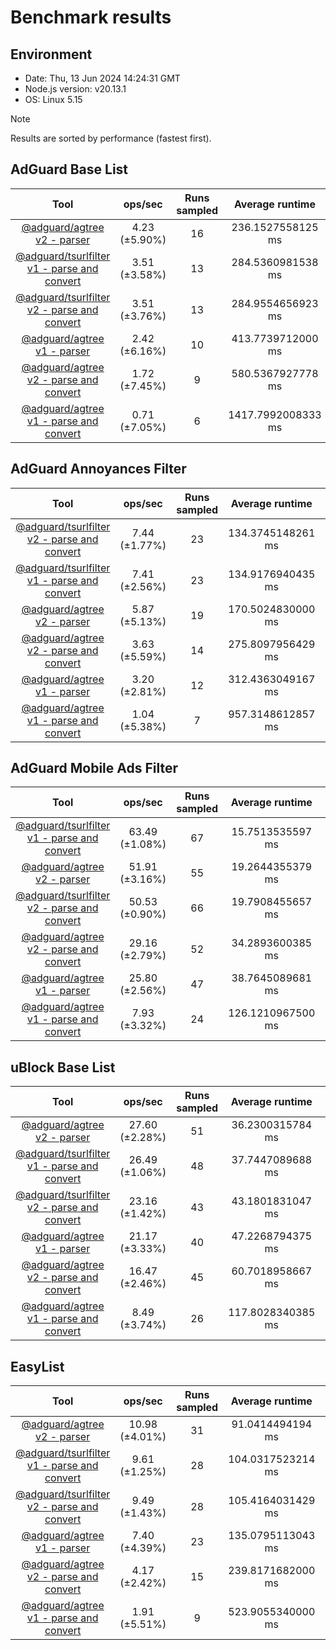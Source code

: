 # Benchmark results

## Environment

- Date: Thu, 13 Jun 2024 14:24:31 GMT
- Node.js version: v20.13.1
- OS: Linux 5.15

> [!NOTE]
> Results are sorted by performance (fastest first).

<!--markdownlint-disable MD013-->
## AdGuard Base List

|                                                            Tool                                                            |    ops/sec    | Runs sampled |   Average runtime  | Processed rules |   Status  |
| :------------------------------------------------------------------------------------------------------------------------: | :-----------: | :----------: | :----------------: | :-------------: | :-------: |
|            [@adguard/agtree v2 - parser](https://github.com/AdguardTeam/tsurlfilter/tree/master/packages/agtree)           | 4.23 (±5.90%) |      16      |  236.1527558125 ms |      122847     | no errors |
| [@adguard/tsurlfilter v1 - parse and convert](https://github.com/AdguardTeam/tsurlfilter/tree/master/packages/tsurlfilter) | 3.51 (±3.58%) |      13      |  284.5360981538 ms |      123446     | no errors |
| [@adguard/tsurlfilter v2 - parse and convert](https://github.com/AdguardTeam/tsurlfilter/tree/master/packages/tsurlfilter) | 3.51 (±3.76%) |      13      |  284.9554656923 ms |      122843     | no errors |
|            [@adguard/agtree v1 - parser](https://github.com/AdguardTeam/tsurlfilter/tree/master/packages/agtree)           | 2.42 (±6.16%) |      10      |  413.7739712000 ms |      122847     | no errors |
|      [@adguard/agtree v2 - parse and convert](https://github.com/AdguardTeam/tsurlfilter/tree/master/packages/agtree)      | 1.72 (±7.45%) |       9      |  580.5367927778 ms |      122847     | no errors |
|      [@adguard/agtree v1 - parse and convert](https://github.com/AdguardTeam/tsurlfilter/tree/master/packages/agtree)      | 0.71 (±7.05%) |       6      | 1417.7992008333 ms |      122847     | no errors |

## AdGuard Annoyances Filter

|                                                            Tool                                                            |    ops/sec    | Runs sampled |  Average runtime  | Processed rules |   Status  |
| :------------------------------------------------------------------------------------------------------------------------: | :-----------: | :----------: | :---------------: | :-------------: | :-------: |
| [@adguard/tsurlfilter v2 - parse and convert](https://github.com/AdguardTeam/tsurlfilter/tree/master/packages/tsurlfilter) | 7.44 (±1.77%) |      23      | 134.3745148261 ms |      47720      | no errors |
| [@adguard/tsurlfilter v1 - parse and convert](https://github.com/AdguardTeam/tsurlfilter/tree/master/packages/tsurlfilter) | 7.41 (±2.56%) |      23      | 134.9176940435 ms |      47714      | no errors |
|            [@adguard/agtree v2 - parser](https://github.com/AdguardTeam/tsurlfilter/tree/master/packages/agtree)           | 5.87 (±5.13%) |      19      | 170.5024830000 ms |      47720      | no errors |
|      [@adguard/agtree v2 - parse and convert](https://github.com/AdguardTeam/tsurlfilter/tree/master/packages/agtree)      | 3.63 (±5.59%) |      14      | 275.8097956429 ms |      47720      | no errors |
|            [@adguard/agtree v1 - parser](https://github.com/AdguardTeam/tsurlfilter/tree/master/packages/agtree)           | 3.20 (±2.81%) |      12      | 312.4363049167 ms |      47720      | no errors |
|      [@adguard/agtree v1 - parse and convert](https://github.com/AdguardTeam/tsurlfilter/tree/master/packages/agtree)      | 1.04 (±5.38%) |       7      | 957.3148612857 ms |      47720      | no errors |

## AdGuard Mobile Ads Filter

|                                                            Tool                                                            |     ops/sec    | Runs sampled |  Average runtime  | Processed rules |   Status  |
| :------------------------------------------------------------------------------------------------------------------------: | :------------: | :----------: | :---------------: | :-------------: | :-------: |
| [@adguard/tsurlfilter v1 - parse and convert](https://github.com/AdguardTeam/tsurlfilter/tree/master/packages/tsurlfilter) | 63.49 (±1.08%) |      67      |  15.7513535597 ms |       7032      | no errors |
|            [@adguard/agtree v2 - parser](https://github.com/AdguardTeam/tsurlfilter/tree/master/packages/agtree)           | 51.91 (±3.16%) |      55      |  19.2644355379 ms |       7034      | no errors |
| [@adguard/tsurlfilter v2 - parse and convert](https://github.com/AdguardTeam/tsurlfilter/tree/master/packages/tsurlfilter) | 50.53 (±0.90%) |      66      |  19.7908455657 ms |       7034      | no errors |
|      [@adguard/agtree v2 - parse and convert](https://github.com/AdguardTeam/tsurlfilter/tree/master/packages/agtree)      | 29.16 (±2.79%) |      52      |  34.2893600385 ms |       7034      | no errors |
|            [@adguard/agtree v1 - parser](https://github.com/AdguardTeam/tsurlfilter/tree/master/packages/agtree)           | 25.80 (±2.56%) |      47      |  38.7645089681 ms |       7034      | no errors |
|      [@adguard/agtree v1 - parse and convert](https://github.com/AdguardTeam/tsurlfilter/tree/master/packages/agtree)      |  7.93 (±3.32%) |      24      | 126.1210967500 ms |       7034      | no errors |

## uBlock Base List

|                                                            Tool                                                            |     ops/sec    | Runs sampled |  Average runtime  | Processed rules |   Status  |
| :------------------------------------------------------------------------------------------------------------------------: | :------------: | :----------: | :---------------: | :-------------: | :-------: |
|            [@adguard/agtree v2 - parser](https://github.com/AdguardTeam/tsurlfilter/tree/master/packages/agtree)           | 27.60 (±2.28%) |      51      |  36.2300315784 ms |      11173      | no errors |
| [@adguard/tsurlfilter v1 - parse and convert](https://github.com/AdguardTeam/tsurlfilter/tree/master/packages/tsurlfilter) | 26.49 (±1.06%) |      48      |  37.7447089688 ms |      11204      | no errors |
| [@adguard/tsurlfilter v2 - parse and convert](https://github.com/AdguardTeam/tsurlfilter/tree/master/packages/tsurlfilter) | 23.16 (±1.42%) |      43      |  43.1801831047 ms |      11168      | no errors |
|            [@adguard/agtree v1 - parser](https://github.com/AdguardTeam/tsurlfilter/tree/master/packages/agtree)           | 21.17 (±3.33%) |      40      |  47.2268794375 ms |      11173      | no errors |
|      [@adguard/agtree v2 - parse and convert](https://github.com/AdguardTeam/tsurlfilter/tree/master/packages/agtree)      | 16.47 (±2.46%) |      45      |  60.7018958667 ms |      11173      | no errors |
|      [@adguard/agtree v1 - parse and convert](https://github.com/AdguardTeam/tsurlfilter/tree/master/packages/agtree)      |  8.49 (±3.74%) |      26      | 117.8028340385 ms |      11173      | no errors |

## EasyList

|                                                            Tool                                                            |     ops/sec    | Runs sampled |  Average runtime  | Processed rules |   Status  |
| :------------------------------------------------------------------------------------------------------------------------: | :------------: | :----------: | :---------------: | :-------------: | :-------: |
|            [@adguard/agtree v2 - parser](https://github.com/AdguardTeam/tsurlfilter/tree/master/packages/agtree)           | 10.98 (±4.01%) |      31      |  91.0414494194 ms |      73413      | no errors |
| [@adguard/tsurlfilter v1 - parse and convert](https://github.com/AdguardTeam/tsurlfilter/tree/master/packages/tsurlfilter) |  9.61 (±1.25%) |      28      | 104.0317523214 ms |      73413      | no errors |
| [@adguard/tsurlfilter v2 - parse and convert](https://github.com/AdguardTeam/tsurlfilter/tree/master/packages/tsurlfilter) |  9.49 (±1.43%) |      28      | 105.4164031429 ms |      73413      | no errors |
|            [@adguard/agtree v1 - parser](https://github.com/AdguardTeam/tsurlfilter/tree/master/packages/agtree)           |  7.40 (±4.39%) |      23      | 135.0795113043 ms |      73413      | no errors |
|      [@adguard/agtree v2 - parse and convert](https://github.com/AdguardTeam/tsurlfilter/tree/master/packages/agtree)      |  4.17 (±2.42%) |      15      | 239.8171682000 ms |      73413      | no errors |
|      [@adguard/agtree v1 - parse and convert](https://github.com/AdguardTeam/tsurlfilter/tree/master/packages/agtree)      |  1.91 (±5.51%) |       9      | 523.9055340000 ms |      73413      | no errors |

<!--markdownlint-enable MD013-->
